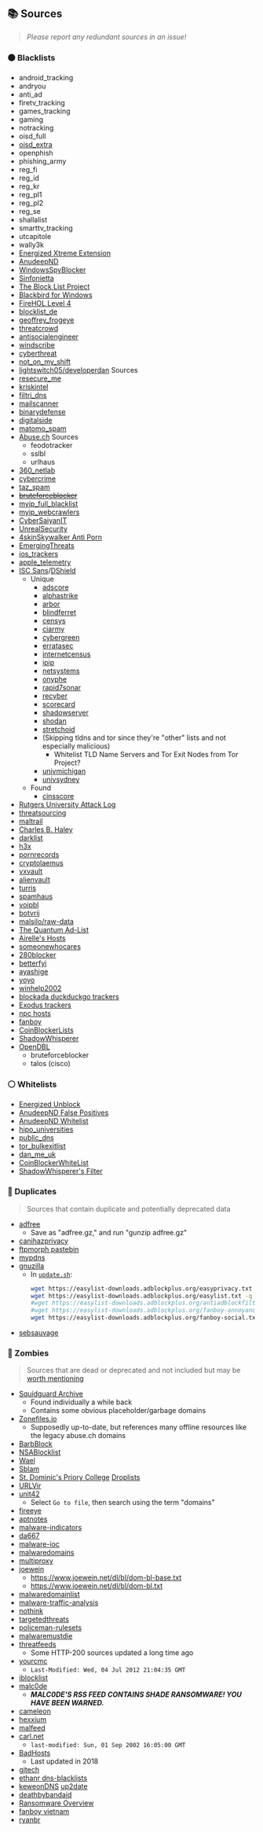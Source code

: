## 📚 Sources

> _Please report any redundant sources in an issue!_

### ⚫ Blacklists

*   android_tracking
*   andryou
*   anti_ad
*   firetv_tracking
*   games_tracking
*   gaming
*   notracking
*   oisd_full
*   [oisd_extra](https://oisd.nl/downloadsXtra)
*   openphish
*   phishing_army
*   reg_fi
*   reg_id
*   reg_kr
*   reg_pl1
*   reg_pl2
*   reg_se
*   shallalist
*   smarttv_tracking
*   utcapitole
*   wally3k
*   [Energized Xtreme Extension](https://github.com/EnergizedProtection/block#extensions-2)
*   [AnudeepND](https://github.com/anudeepND/blacklist)
*   [WindowsSpyBlocker](https://github.com/crazy-max/WindowsSpyBlocker/tree/master/data/hosts)
*   [Sinfonietta](https://github.com/Sinfonietta/hostfiles)
*   [The Block List Project](https://blocklistproject.github.io/Lists/)
*   [Blackbird for Windows](https://getblackbird.net/blacklist/hosts/)
*   [FireHOL Level 4](https://github.com/firehol/blocklist-ipsets)
*   [blocklist_de](https://www.blocklist.de/en/index.html)
*   [geoffrey_frogeye](https://hostfiles.frogeye.fr/)
*   [threatcrowd](https://threatcrowd.org/)
*   [antisocialengineer](https://github.com/TheAntiSocialEngineer/AntiSocial-BlockList-UK-Community)
*   [windscribe](https://controld.com/static/e08e8c03918a7abb574c2884a5a177f3/a45dc/filters-tablet%402x.png)
*   [cyberthreat](https://www.cyberthreatcoalition.org/blocklist)
*   [not_on_my_shift](https://orca.pet/notonmyshift/)
*   [lightswitch05/developerdan](https://github.com/lightswitch05/hosts) Sources
*   [resecure_me](https://rescure.me/feeds.html)
*   [kriskintel](https://kriskintel.com/)
*   [filtri_dns](https://filtri-dns.ga/)
*   [mailscanner](http://phishing.mailscanner.info/)
*   [binarydefense](https://www.binarydefense.com/)
*   [digitalside](https://osint.digitalside.it/#SubscribeMISPfeed)
*   [matomo_spam](https://github.com/matomo-org/referrer-spam-list)
*   [Abuse.ch](https://abuse.ch/#about) Sources
    *   feodotracker
    *   sslbl
    *   urlhaus
*   [360_netlab](https://data.netlab.360.com/)
*   [cybercrime](https://cybercrime-tracker.net/)
*   [taz_spam](http://taz.net.au/Mail/)
*   <strike>[bruteforceblocker](http://danger.rulez.sk/index.php/bruteforceblocker/)</strike>
*   [myip_full_blacklist](https://myip.ms/browse/blacklist)
*   [myip_webcrawlers](https://myip.ms/browse/web_bots)
*   [CyberSaiyanIT](https://github.com/CyberSaiyanIT/InfoSharing)
*   [UnrealSecurity](https://github.com/UnrealSecurity/badips)
*   [4skinSkywalker Anti Porn](https://github.com/4skinSkywalker/anti-porn-hosts-file)
*   [EmergingThreats](https://rules.emergingthreats.net/blockrules/)
*   [ios_trackers](https://github.com/jakejarvis/ios-trackers)
*   [apple_telemetry](https://github.com/adversarialtools/apple-telemetry)
*   [ISC Sans](https://isc.sans.edu/)/[DShield](https://www.dshield.org/)
    *   Unique
        *   [adscore](https://www.adscore.com/)
        *   [alphastrike](https://www.alphastrike.io/en/frontpage/)
        *   [arbor](https://www.netscout.com/arbor-ddos)
        *   [blindferret](https://zmap.io/)
        *   [censys](https://censys.io/)
        *   [ciarmy](https://cinsarmy.com/list-download/)
        *   [cybergreen](https://github.com/cybergreen-net)
        *   [erratasec](https://github.com/robertdavidgraham/masscan)
        *   [internetcensus](https://www.internet-census.org/home.html)
        *   [ipip](https://en.ipip.net/)
        *   [netsystems](https://www.netsystemsresearch.com/)
        *   [onyphe](https://onyphe.io/)
        *   [rapid7sonar](https://opendata.rapid7.com/)
        *   [recyber](https://www.recyber.net/)
        *   [scorecard](https://www.scorecardresearch.com/about.aspx?newlanguage=1)
        *   [shadowserver](https://www.shadowserver.org/topics/scans/)
        *   [shodan](https://www.shodan.io/)
        *   [stretchoid](http://www.stretchoid.com/)
        *   (Skipping tldns and tor since they're "other" lists and not especially malicious)
            * Whitelist TLD Name Servers and Tor Exit Nodes from Tor Project?
        *   [univmichigan](https://umich.edu/)
        *   [univsydney](https://www.sydney.edu.au/)
    *   Found
        *   [cinsscore](https://cinsscore.com/#list)
*   [Rutgers University Attack Log](https://www.rutgers.edu/)
*   [threatsourcing](https://www.threatsourcing.com/)
*   [maltrail](https://github.com/stamparm/maltrail#blacklist)
*   [Charles B. Haley](http://charles.the-haleys.org/)
*   [darklist](https://www.darklist.de/)
*   [h3x](https://tracker.h3x.eu/)
*   [pornrecords](https://github.com/mypdns/porn-records#submit)
*   [cryptolaemus](https://paste.cryptolaemus.com/)
*   [vxvault](http://vxvault.net/ViriList.php)
*   [alienvault](https://status.alienvault.cloud/)
*   [turris](https://project.turris.cz/greylist-data/legend.txt)
*   [spamhaus](https://www.spamhaus.org/)
*   [voipbl](http://www.voipbl.org/#advanced)
*   [botvrij](https://www.botvrij.eu/)
*   [malsilo/raw-data](https://raw-data.gitlab.io/post/feeds/)
*   [The Quantum Ad-List](https://gitlab.com/The_Quantum_Alpha/the-quantum-ad-list)
*   [Airelle's Hosts](http://rlwpx.free.fr/WPFF/hosts.htm)
*   [someonewhocares](https://someonewhocares.org/)
*   [280blocker](https://280blocker.net/)
*   [betterfyi](https://better.fyi/)
*   [ayashige](https://github.com/ninoseki/ayashige)
*   [yoyo](https://pgl.yoyo.org/adservers/)
*   [winhelp2002](https://winhelp2002.mvps.org/hosts.htm)
*   [blockada duckduckgo trackers](https://go.blokada.org/ddgtrackerradar)
*   [Exodus trackers](https://etip.exodus-privacy.eu.org/trackers/all)
*   [npc hosts](https://npc.0am.jp/hosts.php)
*   [fanboy](https://secure.fanboy.co.nz/)
*   [CoinBlockerLists](https://zerodot1.gitlab.io/CoinBlockerListsWeb/)
*   [ShadowWhisperer](https://github.com/ShadowWhisperer/BlockLists/)
*   [OpenDBL](https://www.opendbl.net/)
    *   bruteforceblocker
    *   talos (cisco)

### ⚪ Whitelists

*   [Energized Unblock](https://github.com/EnergizedProtection/unblock#packs)
*   [AnudeepND False Positives](https://github.com/anudeepND/blacklist/blob/master/miscellaneous/false-positives.txt)
*   [AnudeepND Whitelist](https://github.com/anudeepND/whitelist#overview)
*   [hipo_universities](https://github.com/Hipo/university-domains-list#university-domains-and-names-data-list--api)
*   [public_dns](https://public-dns.info/)
*   [tor_bulkexitlist](https://check.torproject.org/api/bulk)
*   [dan_me_uk](https://www.dan.me.uk/)
*   [CoinBlockerWhiteList](https://gitlab.com/ZeroDot1/CoinBlockerLists/-/blob/master/white_list.txt)
*   [ShadowWhisperer's Filter](https://github.com/ShadowWhisperer/BlockLists/tree/master/Whitelists)

### 🥢 Duplicates

> Sources that contain duplicate and potentially deprecated data

*   [adfree](https://adfree-hosts.odiousapps.com/adfree.php)
    *   Save as "adfree.gz," and run "gunzip adfree.gz"
*   [canihazprivacy](https://canihazprivacy.com/)
*   [ftpmorph pastebin](https://pastebin.com/raw/gKaWxety)
*   [my](https://github.com/mypdns/matrix)[pdns](https://mypdns.org/mypdns/support/-/wikis/Blacklists/Abusech-badips)
*   [gnuzilla](https://gnuzilla.gnu.org/filters/)
    *   In [`update.sh`](https://gnuzilla.gnu.org/filters/retriever/update.sh):
        ```bash
        wget https://easylist-downloads.adblockplus.org/easyprivacy.txt -q
        wget https://easylist-downloads.adblockplus.org/easylist.txt -q
        #wget https://easylist-downloads.adblockplus.org/antiadblockfilters.txt -q
        #wget https://easylist-downloads.adblockplus.org/fanboy-annoyance.txt -q
        wget https://easylist-downloads.adblockplus.org/fanboy-social.txt -q
        ```
*   [sebsauvage](https://sebsauvage.net/hosts/hosts)

### 🧟 Zombies

> Sources that are dead or deprecated and not included but may be [worth mentioning](https://blog.talosintelligence.com/2021/03/domain-dumpster-diving.html)

*   [Squidguard Archive](http://squidguard.mesd.k12.or.us/)
    *   Found individually a while back
    *   Contains some obvious placeholder/garbage domains
*   [Zonefiles.io](https://zonefiles.io/compromised-ip-list/)
    *   Supposedly up-to-date, but references many offline resources like the legacy abuse.ch domains
*   [BarbBlock](https://github.com/paulgb/BarbBlock/blob/master/blacklists/domain-list.txt)
*   [NSABlocklist](https://github.com/nextdns/metadata/blob/master/privacy/blocklists/nsa-blocklist.json)
*   [Wael](https://www.wael.name/other/best-blocklist/)
*   [Sblam](https://github.com/kornelski/Sblam/tree/master/data)
*   [St. Dominic's Priory College](https://www.stdominics.sa.edu.au/) [Droplists](https://threatintel.stdominics.sa.edu.au/)
*   [URLVir](https://www.urlvir.com/)
*   [unit42](https://github.com/pan-unit42/iocs)
    *   Select `Go to file`, then search using the term "domains"
*   [fireeye](https://github.com/fireeye/iocs)
*   [aptnotes](https://github.com/aptnotes/data#how-is-this-data-being-utilized)
*   [malware-indicators](https://github.com/citizenlab/malware-indicators)
*   [da667](https://github.com/da667/667s_Shitlist)
*   [malware-ioc](https://github.com/eset/malware-ioc)
*   [malwaredomains](http://malwaredomains.lehigh.edu/files/)
*   [multiproxy](https://multiproxy.org/)
*   [joewein](https://www.joewein.net/)
    *   https://www.joewein.net/dl/bl/dom-bl-base.txt
    *   https://www.joewein.net/dl/bl/dom-bl.txt
*   [malwaredomainlist](http://www.malwaredomainlist.com/)
*   [malware-traffic-analysis](https://www.malware-traffic-analysis.net/index.html)
*   [nothink](https://www.nothink.org/)
*   [targetedthreats](https://github.com/botherder/targetedthreats/)
*   [policeman-rulesets](https://github.com/futpib/policeman-rulesets/)
*   [malwaremustdie](https://malwared.malwaremustdie.org/)
*   [threatfeeds](https://threatfeeds.io/)
    *   Some HTTP-200 sources updated a long time ago
*   [yourcmc](http://vmx.yourcmc.ru/BAD_HOSTS.IP4)
    *   `Last-Modified: Wed, 04 Jul 2012 21:04:35 GMT`
*   [iblocklist](https://www.iblocklist.com/lists)
*   [malc0de](http://malc0de.com/bl/)
    *   **_MALC0DE'S RSS FEED CONTAINS SHADE RANSOMWARE! YOU HAVE BEEN WARNED._**
*   [cameleon](https://sysctl.org/cameleon/)
*   [hexxium](https://github.com/HexxiumCreations/threat-list)
*   [malfeed](https://github.com/eSentire/malfeed/)
*   [carl.net](https://carl.net/spam/access.txt)
    *   `last-modified: Sun, 01 Sep 2002 16:05:00 GMT`
*   [BadHosts](http://www.hostsfile.org/Downloads/BadHosts.unx.zip)
    *   Last updated in 2018
*   [gjtech](https://web.archive.org/web/20160221135711/http://adblock.gjtech.net/?format=unix-hosts)
*   [ethanr dns-blacklists](https://bitbucket.org/ethanr/dns-blacklists/src/master/bad_lists/)
*   [keweonDNS](https://forum.xda-developers.com/t/keweondns-now-with-improved-certificate-ios-mac-android.3681139/) [up2date](https://pastebin.com/raw/UP3s7pEB)
*   [deathbybandaid](https://github.com/deathbybandaid/piholeparser/tree/master/Subscribable-Lists/ParsedBlacklists)
*   [Ransomware Overview](https://docs.google.com/spreadsheets/u/1/d/1TWS238xacAto-fLKh1n5uTsdijWdCEsGIM0Y0Hvmc5g/pubhtml#)
*   [fanboy vietnam](https://fanboy.co.nz/fanboy-vietnam.txt)
*   [ryanbr](https://github.com/ryanbr/fanboy-adblock)
